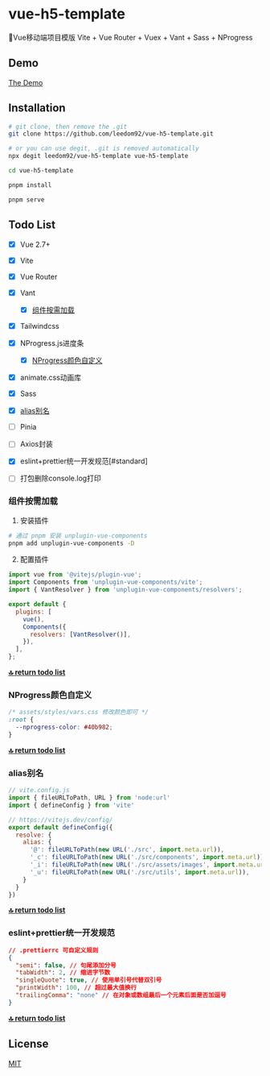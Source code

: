 # vue-h5-template
🍰Vue移动端项目模版 Vite + Vue Router + Vuex + Vant + Sass + NProgress

## Demo
[The Demo](https://leedom.me/vue-h5-template/)

## Installation

```bash
# git clone, then remove the .git
git clone https://github.com/leedom92/vue-h5-template.git

# or you can use degit, .git is removed automatically
npx degit leedom92/vue-h5-template vue-h5-template

cd vue-h5-template

pnpm install

pnpm serve
```
## <span id="todo-list">Todo List</span>

- [x] Vue 2.7+
- [x] Vite
- [x] Vue Router
- [x] Vant
  - [x] [组件按需加载](#unplugin-vue-components)
- [x] Tailwindcss
- [x] NProgress.js进度条
  - [x] [NProgress颜色自定义](#nprogress)
- [x] animate.css动画库
- [x] Sass
- [x] [alias别名](#alias)
- [ ] Pinia
- [ ] Axios封装
- [x] eslint+prettier统一开发规范[#standard]
- [ ] 打包删除console.log打印


### <span id="unplugin-vue-components">组件按需加载</span>
1. 安装插件
``` sh
# 通过 pnpm 安装 unplugin-vue-components
pnpm add unplugin-vue-components -D
```

2. 配置插件
```js
import vue from '@vitejs/plugin-vue';
import Components from 'unplugin-vue-components/vite';
import { VantResolver } from 'unplugin-vue-components/resolvers';

export default {
  plugins: [
    vue(),
    Components({
      resolvers: [VantResolver()],
    }),
  ],
};

```

**[🔝 return todo list](#todo-list)**

### <span id="nprogress">NProgress颜色自定义</span>

``` css
/* assets/styles/vars.css 修改颜色即可 */
:root {
  --nprogress-color: #40b982;
}

```

**[🔝 return todo list](#todo-list)**

### <span id="alias">alias别名</span>

``` js
// vite.config.js
import { fileURLToPath, URL } from 'node:url'
import { defineConfig } from 'vite'

// https://vitejs.dev/config/
export default defineConfig({
  resolve: {
    alias: {
      '@': fileURLToPath(new URL('./src', import.meta.url)),
      '_c': fileURLToPath(new URL('./src/components', import.meta.url)),
      '_i': fileURLToPath(new URL('./src/assets/images', import.meta.url)),
      '_u': fileURLToPath(new URL('./src/utils', import.meta.url)),
    }
  }
})

```

**[🔝 return todo list](#todo-list)**

### <span id="standard">eslint+prettier统一开发规范</span>

``` json
// .prettierrc 可自定义规则
{
  "semi": false, // 句尾添加分号
  "tabWidth": 2, // 缩进字节数
  "singleQuote": true, // 使用单引号代替双引号
  "printWidth": 100, // 超过最大值换行
  "trailingComma": "none" // 在对象或数组最后一个元素后面是否加逗号
}
```

**[🔝 return todo list](#todo-list)**

## License

[MIT](https://github.com/leedom92/vue-h5-template/blob/master/LICENSE)
